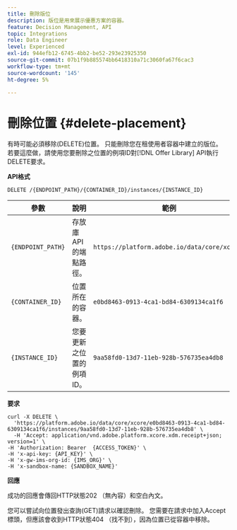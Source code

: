 ```yaml
---
title: 刪除版位
description: 版位是用來展示優惠方案的容器。
feature: Decision Management, API
topic: Integrations
role: Data Engineer
level: Experienced
exl-id: 944efb12-6745-4bb2-be52-293e23925350
source-git-commit: 07b1f9b885574bb6418310a71c3060fa67f6cac3
workflow-type: tm+mt
source-wordcount: '145'
ht-degree: 5%

---
```


# 刪除位置 {#delete-placement}

有時可能必須移除(DELETE)位置。 只能刪除您在租使用者容器中建立的版位。 若要這麼做，請使用您要刪除之位置的例項ID對[!DNL Offer Library] API執行DELETE要求。

**API格式**

```http
DELETE /{ENDPOINT_PATH}/{CONTAINER_ID}/instances/{INSTANCE_ID}
```

| 參數 | 說明 | 範例 |
| --------- | ----------- | ------- |
| `{ENDPOINT_PATH}` | 存放庫API的端點路徑。 | `https://platform.adobe.io/data/core/xcore/` |
| `{CONTAINER_ID}` | 位置所在的容器。 | `e0bd8463-0913-4ca1-bd84-6309134ca1f6` |
| `{INSTANCE_ID}` | 您要更新之位置的例項ID。 | `9aa58fd0-13d7-11eb-928b-576735ea4db8` |

**要求**

```shell
curl -X DELETE \
  'https://platform.adobe.io/data/core/xcore/e0bd8463-0913-4ca1-bd84-6309134ca1f6/instances/9aa58fd0-13d7-11eb-928b-576735ea4db8' \
  -H 'Accept: application/vnd.adobe.platform.xcore.xdm.receipt+json; version=1' \
-H 'Authorization: Bearer  {ACCESS_TOKEN}' \
-H 'x-api-key: {API_KEY}' \
-H 'x-gw-ims-org-id: {IMS_ORG}' \
-H 'x-sandbox-name: {SANDBOX_NAME}'
```

**回應**

成功的回應會傳回HTTP狀態202 （無內容）和空白內文。

您可以嘗試向位置發出查詢(GET)請求以確認刪除。 您需要在請求中加入Accept標頭，但應該會收到HTTP狀態404 （找不到），因為位置已從容器中移除。
